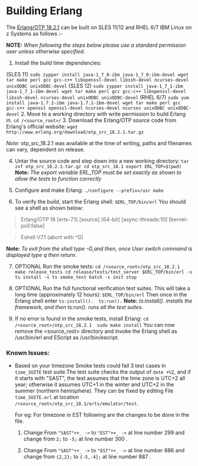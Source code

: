 # Building Erlang

The [Erlang/OTP 18.2.1](http://www.erlang.org/download_release/30) can be built on SLES 11/12 and RHEL 6/7 IBM Linux on z Systems as follows :-

 **NOTE:** *When following the steps below please use a standard permission user unless otherwise specified.*  

 1.    Install the build time dependencies:

  (SLES 11)
    ```
    sudo zypper install java-1_7_0-ibm java-1_7_0-ibm-devel wget tar make perl gcc gcc-c++ libopenssl-devel libssh-devel ncurses-devel unixODBC unixODBC-devel
    ```
    (SLES 12)
    ```
    sudo zypper install java-1_7_1-ibm java-1_7_1-ibm-devel wget tar make perl gcc gcc-c++ libopenssl-devel libssh-devel ncurses-devel unixODBC unixODBC-devel
    ```
    (RHEL 6/7)
    ```
    sudo yum install java-1.7.1-ibm java-1.7.1-ibm-devel wget tar make perl gcc gcc-c++ openssl openssl-devel ncurses-devel ncurses unixODBC unixODBC-devel
    ```
 2.    Move to a working directory with write permission to build Erlang in.
    ```
    cd /<source_root>/
    ```
 3.    Download the Erlang/OTP source code from Erlang's official website:
    ```
     wget http://www.erlang.org/download/otp_src_18.2.1.tar.gz
    ```

 *Note:* otp_src_18.2.1 was available at the time of writing, paths and filenames can vary, dependent on release.

 4.    Untar the source code and step down into a new working directory:
    ```
    tar zxf otp_src_18.2.1.tar.gz
    cd otp_src_18.1
    export ERL_TOP=$(pwd)
    ```
 **Note:** *The export variable ERL_TOP must be set exactly as shown to allow the tests to function correctly*

 5.    Configure and make Erlang:
    ```
    ./configure --prefix=/usr
    make
    ```
 6.    To verify the build, start the Erlang shell:
    ```
    $ERL_TOP/bin/erl
    ```
You should see a shell as shown below:

  > Erlang/OTP 18 [erts-7.1] [source] [64-bit] [async-threads:10] [kernel-poll:false]

  >Eshell V7.1  (abort with ^G)


**Note:** *To exit from the shell type <ctrl>-G,and then, once User switch command is displayed type q then return.*

 7.    OPTIONAL Run the smoke tests:
    ```
    cd /<source_root>/otp_src_18.2.1 
    make release_tests
    cd release/tests/test_server
    $ERL_TOP/bin/erl -s ts install -s ts smoke_test batch -s init stop
    ```
 8.   OPTIONAL Run the full functional verification test suites. This will take a long time (approximately 12 hours):
    ```
    $ERL_TOP/bin/erl
    ```
    Then once in the Erlang shell enter
    ```
    ts:install(). 
    ts:run().
    ```
  **Note:** *ts:install(). installs the framework, and then ts:run(). runs all the test suites.*

 9.    If no error is found in the smoke tests, install Erlang:
    ```
    cd /<source_root>/otp_src_18.2.1 
    sudo make install
    ```
   You can now remove the <source_root> directory and invoke the Erlang shell as /usr/bin/erl and EScript as /usr/bin/escript.

### Known Issues:
	
  *	Based on your timezone Smoke tests could fail 3 test cases in `time_SUITE` test suite.The test suite checks the output of `date +%Z`, and if it starts with "SAST", the test assumes that the time zone is UTC+2 all year; otherwise it assumes UTC+1 in the winter and UTC+2 in the summer (northern hemisphere). They can be fixed by editing File `time_SUITE.erl` at location `/<source_root>/otp_src_18.1/erts/emulator/test`.
  	
       For eg: For timezone in EST following are the changes to be done in the file.
       
       1)	Change From `"SAST"++_ ->` to `"EST"++_ ->` at line number 299 and change from `2;` to `-5;` at line number 300 .
       
       
       2) Change From `"SAST"++_ ->` to `"EST"++_ ->` at line number 886 and change from `{2,2};` to `{-5,-4};` at line number 887 .
